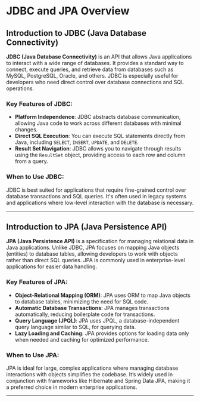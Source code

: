 
# JDBC and JPA Overview

## Introduction to JDBC (Java Database Connectivity)

**JDBC (Java Database Connectivity)** is an API that allows Java applications to interact with a wide range of databases.
It provides a standard way to connect, execute queries, and retrieve data from databases such as MySQL, PostgreSQL, Oracle, and others. JDBC is especially useful for developers who need direct control over database connections and SQL operations.

### Key Features of JDBC:
- **Platform Independence**: JDBC abstracts database communication, allowing Java code to work across different databases with minimal changes.
- **Direct SQL Execution**: You can execute SQL statements directly from Java, including `SELECT`, `INSERT`, `UPDATE`, and `DELETE`.
- **Result Set Navigation**: JDBC allows you to navigate through results using the `ResultSet` object, providing access to each row and column from a query.

### When to Use JDBC:
JDBC is best suited for applications that require fine-grained control over database transactions and SQL queries. It's often used in legacy systems and applications where low-level interaction with the database is necessary.

---

## Introduction to JPA (Java Persistence API)

**JPA (Java Persistence API)** is a specification for managing relational data in Java applications. Unlike JDBC, JPA focuses on mapping Java objects (entities) to database tables, allowing developers to work with objects rather than direct SQL queries. JPA is commonly used in enterprise-level applications for easier data handling.

### Key Features of JPA:
- **Object-Relational Mapping (ORM)**: JPA uses ORM to map Java objects to database tables, minimizing the need for SQL code.
- **Automatic Database Transactions**: JPA manages transactions automatically, reducing boilerplate code for transactions.
- **Query Language (JPQL)**: JPA uses JPQL, a database-independent query language similar to SQL, for querying data.
- **Lazy Loading and Caching**: JPA provides options for loading data only when needed and caching for optimized performance.

### When to Use JPA:
JPA is ideal for large, complex applications where managing database interactions with objects simplifies the codebase. It’s widely used in conjunction with frameworks like Hibernate and Spring Data JPA, making it a preferred choice in modern enterprise applications.

---

